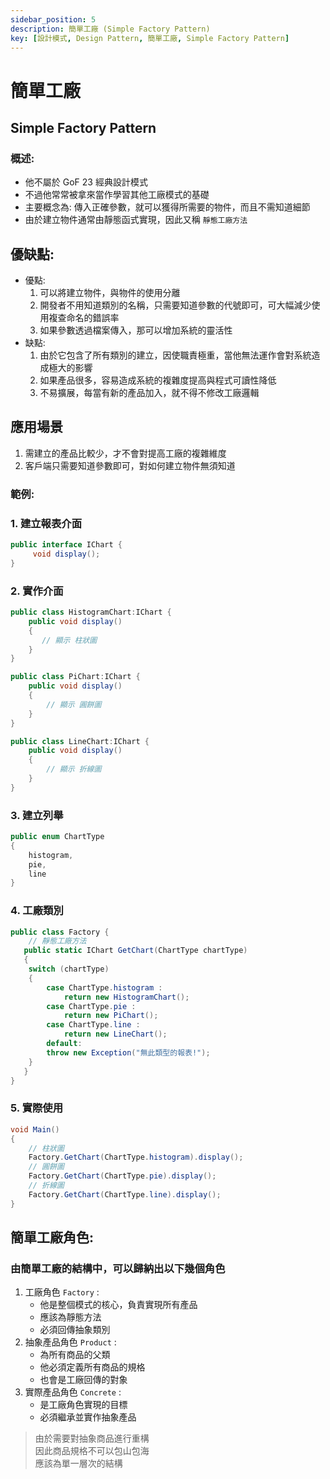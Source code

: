 ```yaml
---
sidebar_position: 5
description: 簡單工廠 (Simple Factory Pattern) 
key: [設計模式, Design Pattern, 簡單工廠, Simple Factory Pattern]
---
```


# 簡單工廠
## Simple Factory Pattern
### 概述:

- 他不屬於 GoF 23 經典設計模式
- 不過他常常被拿來當作學習其他工廠模式的基礎
- 主要概念為: 傳入正確參數，就可以獲得所需要的物件，而且不需知道細節
- 由於建立物件通常由靜態函式實現，因此又稱 `靜態工廠方法`

## 優缺點:

- 優點:
  1. 可以將建立物件，與物件的使用分離
  2. 開發者不用知道類別的名稱，只需要知道參數的代號即可，可大幅減少使用複查命名的錯誤率
  3. 如果參數透過檔案傳入，那可以增加系統的靈活性
- 缺點:
  1. 由於它包含了所有類別的建立，因使職責極重，當他無法運作會對系統造成極大的影響
  2. 如果產品很多，容易造成系統的複雜度提高與程式可讀性降低
  3. 不易擴展，每當有新的產品加入，就不得不修改工廠邏輯

## 應用場景

1. 需建立的產品比較少，才不會對提高工廠的複雜維度
2. 客戶端只需要知道參數即可，對如何建立物件無須知道

### 範例:

### 1. 建立報表介面

```csharp
public interface IChart {
     void display();
}
```

### 2. 實作介面

```csharp
public class HistogramChart:IChart {
    public void display()
    {
       // 顯示 柱狀圖
    }
}

public class PiChart:IChart {
    public void display()
    {
        // 顯示 圓餅圖
    }
}

public class LineChart:IChart {
    public void display()
    {
        // 顯示 折線圖
    }
}
```

### 3. 建立列舉

```csharp
public enum ChartType
{
    histogram,
    pie,
    line
}
```

### 4. 工廠類別

```csharp
public class Factory {
    // 靜態工廠方法
   public static IChart GetChart(ChartType chartType)
   {
    switch (chartType)
    {
        case ChartType.histogram :
            return new HistogramChart();
        case ChartType.pie :
            return new PiChart();
        case ChartType.line :
            return new LineChart();
        default:
        throw new Exception("無此類型的報表!");
    }
   }
}
```

### 5. 實際使用

```csharp
void Main()
{
    // 柱狀圖
    Factory.GetChart(ChartType.histogram).display();
    // 圓餅圖
    Factory.GetChart(ChartType.pie).display();
    // 折線圖
    Factory.GetChart(ChartType.line).display();
}
```

## 簡單工廠角色:

### 由簡單工廠的結構中，可以歸納出以下幾個角色

1. 工廠角色 `Factory` :
   - 他是整個模式的核心，負責實現所有產品
   - 應該為靜態方法
   - 必須回傳抽象類別
2. 抽象產品角色 `Product` :
   - 為所有商品的父類
   - 他必須定義所有商品的規格
   - 也會是工廠回傳的對象
3. 實際產品角色 `Concrete` :
   - 是工廠角色實現的目標
   - 必須繼承並實作抽象產品

> 由於需要對抽象商品進行重構\
> 因此商品規格不可以包山包海\
> 應該為單一層次的結構
